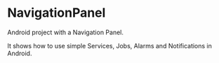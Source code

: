 # NavigationPanel

Android project with a Navigation Panel.

It shows how to use simple Services, Jobs, Alarms and Notifications in Android.
